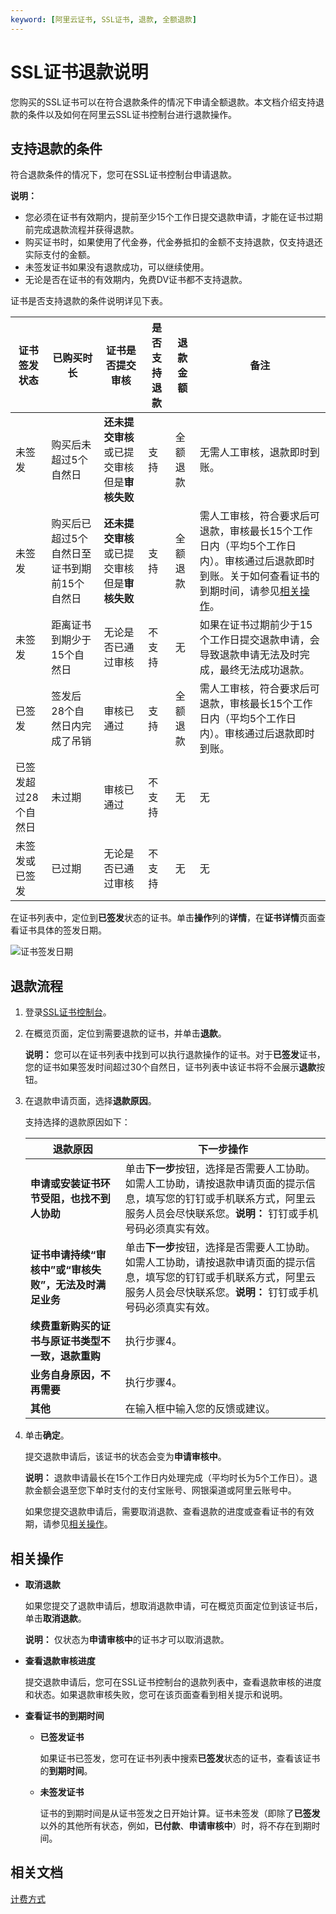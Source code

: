 ```yaml
---
keyword: [阿里云证书, SSL证书, 退款, 全额退款]
---
```


# SSL证书退款说明

您购买的SSL证书可以在符合退款条件的情况下申请全额退款。本文档介绍支持退款的条件以及如何在阿里云SSL证书控制台进行退款操作。

## 支持退款的条件

符合退款条件的情况下，您可在SSL证书控制台申请退款。

**说明：**

-   您必须在证书有效期内，提前至少15个工作日提交退款申请，才能在证书过期前完成退款流程并获得退款。
-   购买证书时，如果使用了代金券，代金券抵扣的金额不支持退款，仅支持退还实际支付的金额。
-   未签发证书如果没有退款成功，可以继续使用。
-   无论是否在证书的有效期内，免费DV证书都不支持退款。

证书是否支持退款的条件说明详见下表。

|证书签发状态|已购买时长|证书是否提交审核|是否支持退款|退款金额|备注|
|------|-----|--------|------|----|--|
|未签发|购买后未超过5个自然日|**还未提交审核**或已提交审核但是**审核失败**|支持|全额退款|无需人工审核，退款即时到账。|
|未签发|购买后已超过5个自然日至证书到期前15个自然日|**还未提交审核**或已提交审核但是**审核失败**|支持|全额退款|需人工审核，符合要求后可退款，审核最长15个工作日内（平均5个工作日内）。审核通过后退款即时到账。关于如何查看证书的到期时间，请参见[相关操作](#section_tgl_wo3_23d)。|
|未签发|距离证书到期少于15个自然日|无论是否已通过审核|不支持|无|如果在证书过期前少于15个工作日提交退款申请，会导致退款申请无法及时完成，最终无法成功退款。|
|已签发|签发后28个自然日内完成了吊销|审核已通过|支持|全额退款|需人工审核，符合要求后可退款，审核最长15个工作日内（平均5个工作日内）。审核通过后退款即时到账。|
|已签发超过28个自然日|未过期|审核已通过|不支持|无|无|
|未签发或已签发|已过期|无论是否已通过审核|不支持|无|无|

在证书列表中，定位到**已签发**状态的证书。单击**操作**列的**详情**，在**证书详情**页面查看证书具体的签发日期。

![证书签发日期](https://static-aliyun-doc.oss-accelerate.aliyuncs.com/assets/img/zh-CN/8274019951/p136003.png)

## 退款流程

1.  登录[SSL证书控制台](https://yundunnext.console.aliyun.com/?p=cas)。

2.  在概览页面，定位到需要退款的证书，并单击**退款**。

    **说明：** 您可以在证书列表中找到可以执行退款操作的证书。对于**已签发**证书，您的证书如果签发时间超过30个自然日，证书列表中该证书将不会展示**退款**按钮。

3.  在退款申请页面，选择**退款原因**。

    支持选择的退款原因如下：

    |退款原因|下一步操作|
    |----|-----|
    |**申请或安装证书环节受阻，也找不到人协助**|单击**下一步**按钮，选择是否需要人工协助。如需人工协助，请按退款申请页面的提示信息，填写您的钉钉或手机联系方式，阿里云服务人员会尽快联系您。**说明：** 钉钉或手机号码必须真实有效。 |
    |**证书申请持续“审核中”或“审核失败”，无法及时满足业务**|单击**下一步**按钮，选择是否需要人工协助。如需人工协助，请按退款申请页面的提示信息，填写您的钉钉或手机联系方式，阿里云服务人员会尽快联系您。**说明：** 钉钉或手机号码必须真实有效。 |
    |**续费重新购买的证书与原证书类型不一致，退款重购**|执行步骤4。|
    |**业务自身原因，不再需要**|执行步骤4。|
    |**其他**|在输入框中输入您的反馈或建议。|

4.  单击**确定**。

    提交退款申请后，该证书的状态会变为**申请审核中**。

    **说明：** 退款申请最长在15个工作日内处理完成（平均时长为5个工作日）。退款金额会退至您下单时支付的支付宝账号、网银渠道或阿里云账号中。

    如果您提交退款申请后，需要取消退款、查看退款的进度或查看证书的有效期，请参见[相关操作](#section_tgl_wo3_23d)。


## 相关操作

-   **取消退款**

    如果您提交了退款申请后，想取消退款申请，可在概览页面定位到该证书后，单击**取消退款**。

    **说明：** 仅状态为**申请审核中**的证书才可以取消退款。

-   **查看退款审核进度**

    提交退款申请后，您可在SSL证书控制台的退款列表中，查看退款审核的进度和状态。如果退款审核失败，您可在该页面查看到相关提示和说明。

-   **查看证书的到期时间**
    -   **已签发证书**

        如果证书已签发，您可在证书列表中搜索**已签发**状态的证书，查看该证书的**到期时间**。

    -   **未签发证书**

        证书的到期时间是从证书签发之日开始计算。证书未签发（即除了**已签发**以外的其他所有状态，例如，**已付款**、**申请审核中**）时，将不存在到期时间。


## 相关文档

[计费方式](/intl.zh-CN/产品定价/计费方式.md)


